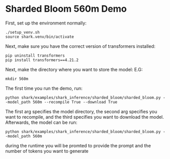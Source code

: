 # Sharded Bloom 560m Demo

First, set up the environment normally:

```
./setup_venv.sh
source shark.venv/bin/activate
```

Next, make sure you have the correct version of transformers installed:

```
pip uninstall transformers
pip install transformers==4.21.2
```

Next, make the directory where you want to store the model:
E.G:
```
mkdir 560m
```

The first time you run the demo, run:
```
python shark/examples/shark_inference/sharded_bloom/sharded_bloom.py --model_path 560m --recompile True --download True
```
The first arg specifies the model directory, the second arg specifies you want to recompile, and the third specifies you want to download the model.
Afterwards, the model can be run:

```
python shark/examples/shark_inference/sharded_bloom/sharded_bloom.py --model_path 560m
```

during the runtime you will be promted to provide the prompt and the number of tokens you want to generate

